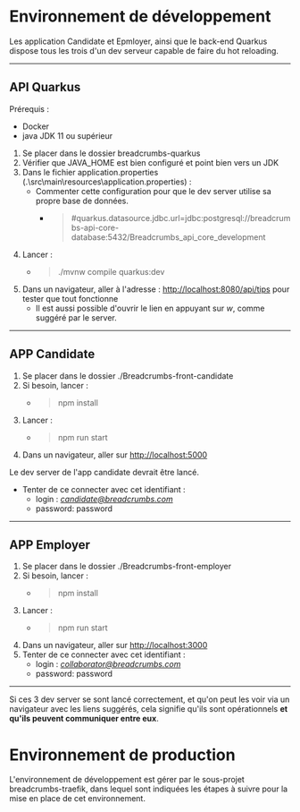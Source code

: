 # Environnement de développement

Les application Candidate et Epmloyer, ainsi que le back-end Quarkus dispose tous les trois d'un dev serveur capable de faire du hot reloading.

---
## API Quarkus
Prérequis :
- Docker
- java JDK 11 ou supérieur

1. Se placer dans le dossier breadcrumbs-quarkus
2. Vérifier que JAVA_HOME est bien configuré et point bien vers un JDK
3. Dans le fichier application.properties (.\src\main\resources\application.properties) :
    - Commenter cette configuration pour que le dev server utilise sa propre base de données.
        - > #quarkus.datasource.jdbc.url=jdbc\:postgresql\://breadcrumbs-api-core-database\:5432/Breadcrumbs_api_core_development
3. Lancer :
    - > ./mvnw compile quarkus:dev
4. Dans un navigateur, aller à l'adresse : [http://localhost:8080/api/tips]() pour tester que tout fonctionne
    - Il est aussi possible d'ouvrir le lien en appuyant sur *w*, comme suggéré par le server.

---
## APP Candidate
1. Se placer dans le dossier ./Breadcrumbs-front-candidate
2. Si besoin, lancer :
    - > npm install
3. Lancer :
    - > npm run start
4. Dans un navigateur, aller sur [http://localhost:5000]()

Le dev server de l'app candidate devrait être lancé.

- Tenter de ce connecter avec cet identifiant :
   - login : *candidate@breadcrumbs.com*
   - password: password

-------

## APP Employer
1. Se placer dans le dossier ./Breadcrumbs-front-employer
2. Si besoin, lancer :
    - > npm install
3. Lancer :
    - > npm run start
4. Dans un navigateur, aller sur [http://localhost:3000]()
4. Tenter de ce connecter avec cet identifiant :
    - login : *collaborator@breadcrumbs.com*
    - password: password
   
---
Si ces 3 dev server se sont lancé correctement, et qu'on peut les voir via un navigateur avec les liens suggérés, cela signifie qu'ils sont opérationnels **et qu'ils peuvent communiquer entre eux**.

# Environnement de production
L'environnement de développement est gérer par le sous-projet breadcrumbs-traefik, dans lequel sont indiquées les étapes à suivre pour la mise en place de cet environnement.

